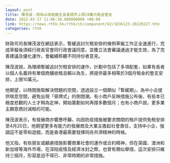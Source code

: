 ```yaml
---
layout: post
title: 陳茂波：將為以收租維生長者提供上限10萬元租金墊支
date: 2022-02-27 11:06:30.000000000 +08:00
link: https://news.rthk.hk/rthk/ch/component/k2/1636123-20220227.htm
categories: rthk
---
```


財政司司長陳茂波在網誌表示，暫緩追討欠租安排的條例草擬工作正全速進行，完成草擬後須經行政長官會同行政會議同意，並獲立法會審議通過才能生效，為了完善建議及優化運作，會繼續聆聽不同持份者意見。

陳茂波說，為理順暫緩追討欠租安排的運作，計劃中包括了多項配套，如果有長者以個人名義持有單個商舖收租且賴以為生，將提供最多相等於3個月租金的墊支安排，上限10萬元。

他期望，以時間換取解決問題的空間，透過設立一個類似「暫緩期」，為中小企提供喘息空間，避免出現「骨牌式」的倒閉潮。有小商戶反映措施公布後，有些本已極度悲觀的人士才稍為定神，開始籌劃如何再撐多數個月；也有小商戶說，更多業主願意商討減租的可能。

陳茂波表示，有發展商亦響應呼籲，向因防疫措施被要求關閉的租戶提供免租安排至4月20日，他期望更多有能力的發展商及大業主擔起社會責任，支持中小企，強調這不是零和遊戲，而是香港最需要發揮同舟共濟精神的時候。

他又指，有些朋友或顧慮措施影響商業社會的運作或合約精神，但在英國、澳洲和新加坡等海外市場，在深陷疫情及經濟冰封之際，也曾有類似舉措，這次安排只維持三個月，形容是迫不得已、非常時期的非常措施。
